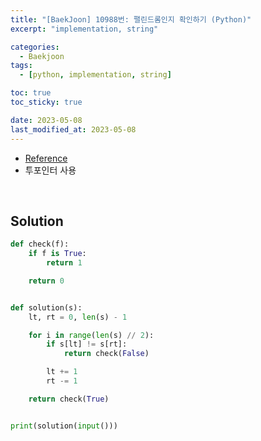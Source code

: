 ```yaml
---
title: "[BaekJoon] 10988번: 팰린드롬인지 확인하기 (Python)"
excerpt: "implementation, string"

categories:
  - Baekjoon
tags:
  - [python, implementation, string]

toc: true
toc_sticky: true

date: 2023-05-08
last_modified_at: 2023-05-08
---
```


- [Reference](https://www.acmicpc.net/problem/10988)
- 투포인터 사용

<br>

## Solution

```python
def check(f):
    if f is True:
        return 1

    return 0


def solution(s):
    lt, rt = 0, len(s) - 1

    for i in range(len(s) // 2):
        if s[lt] != s[rt]:
            return check(False)

        lt += 1
        rt -= 1

    return check(True)


print(solution(input()))
```